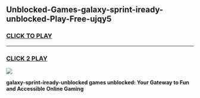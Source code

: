 
## Unblocked-Games-galaxy-sprint-iready-unblocked-Play-Free-ujqy5
<h3>
<a href="https://premium76.site?title=galaxy-sprint-iready-unblocked&ref=18A1">CLICK TO PLAY</a></h3>
<hr>

<h3>
<a href="https://premium76.site?title=galaxy-sprint-iready-unblocked&ref=18A1">CLICK 2 PLAY</a>
  
</h3>

<a href="https://premium76.site?title=galaxy-sprint-iready-unblocked&ref=18A1"><img src="https://clearcache.store/games.png"></a>


**galaxy-sprint-iready-unblocked games unblocked: Your Gateway to Fun and Accessible Online Gaming**
